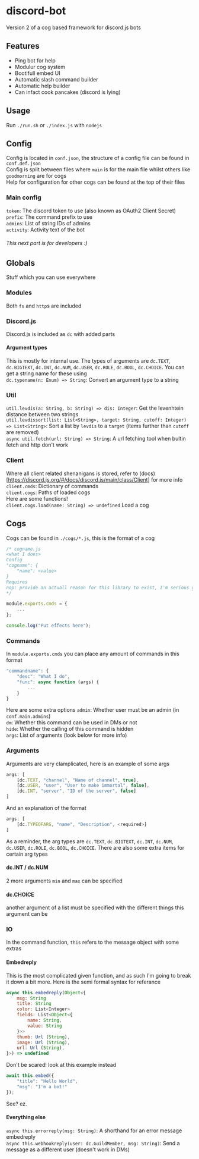 # discord-bot
Version 2 of a cog based framework for discord.js bots  

## Features
* Ping bot for help
* Modulur cog system
* Bootifull embed UI
* Automatic slash command builder
* Automatic help builder
* Can infact cook pancakes (discord is lying)

## Usage
Run `./run.sh` or `./index.js` with `nodejs`

## Config
Config is located in `conf.json`, the structure of a config file can be found in `conf.def.json`  
Config is split between files where `main` is for the main file whilst others like `goodmorning` are for cogs  
Help for configuration for other cogs can be found at the top of their files  

### Main config
`token`: The discord token to use (also known as OAuth2 Client Secret)  
`prefix`: The command prefix to use  
`admins`: List of string IDs of admins  
`activity`: Activity text of the bot  

###### This next part is for developers :)

## Globals
Stuff which you can use everywhere

### Modules
Both `fs` and `http`s are included

### Discord.js
Discord.js is included as `dc` with added parts  
#### Argument types
This is mostly for internal use. The types of arguments are `dc.TEXT`, `dc.BIGTEXT`, `dc.INT`, `dc.NUM`, `dc.USER`, `dc.ROLE`, `dc.BOOL`, `dc.CHOICE`. You can get a string name for these using  
`dc.typename(n: Enum) => String`: Convert an argument type to a string

### Util
`util.levdis(a: String, b: String) => dis: Integer`: Get the levenhtein distance between two strings  
`util.levdissort(list: List<String>, target: String, cutoff: Integer) => List<String>`: Sort a list by `levdis` to a `target` (items further than `cutoff` are removed)  
`async util.fetch(url: String) => String`: A url fetching tool when bultin fetch and http don't work  

### Client
Where all client related shenanigans is stored, refer to (docs)[https://discord.js.org/#/docs/discord.js/main/class/Client] for more info  
`client.cmds`: Dictionary of commands  
`client.cogs`: Paths of loaded cogs  
Here are some functions!  
`client.cogs.load(name: String) => undefined` Load a cog

## Cogs
Cogs can be found in `./cogs/*.js`, this is the format of a cog  
```js
/* cogname.js
<what I does>
Config
"cogname": {
	"name": <value>
}
Requires
nop: provide an actuall reason for this library to exist, I'm serious go onto npm, search nop, and tell me why this exists and why 42 other libraries depend on LITERALLY NOTHING whilst having FIVE THOUSAND, THREE HUNDRED AND FORTY SIX WEEKLY DOWNLODS. LIKE I CAN WRITE THIS CODE RIGHT HERE RIGHT NOW, 3, 2, 1, function nop(){}, wow i DID IT AAAAGH
*/

module.exports.cmds = {
	...
};

console.log("Put effects here");
```

### Commands
In `module.exports.cmds` you can place any amount of commands in this format  
```js
"commandname": {
	"desc": "What I do",
	"func": async function (args) {
		...
	}
}
```  
Here are some extra options
`admin`: Whether user must be an admin (in `conf.main.admins`)  
`dm`: Whether this command can be used in DMs or not  
`hide`: Whether the calling of this command is hidden  
`args`: List of arguments (look below for more info)

### Arguments
Arguments are very clamplicated, here is an example of some args  
```js
args: [
	[dc.TEXT, "channel", "Name of channel", true],
	[dc.USER, "user", "User to make immortal", false],
	[dc.INT, "server", "ID of the server", false]
]
```  
And an explanation of the format
```js
args: [
	[dc.TYPEOFARG, "name", "Description", <required>]
]
```
As a reminder, the arg types are `dc.TEXT`, `dc.BIGTEXT`, `dc.INT`, `dc.NUM`, `dc.USER`, `dc.ROLE`, `dc.BOOL`, `dc.CHOICE`. There are also some extra items for certain arg types  
#### dc.INT / dc.NUM
2 more arguments `min` and `max` can be specified
#### dc.CHOICE
another argument of a list must be specified with the different things this argument can be

### IO
In the command function, `this` refers to the message object with some extras
#### Embedreply
This is the most complicated given function, and as such I'm going to break it down a bit more. Here is the semi formal syntax for referance  
```js
async this.embedreply(Object<{
	msg: String
	title: String
	color: List<Integer>
	fields: List<Object<{
		name: String,
		value: String
	}>>
	thumb: Url (String),
	image: Url (String),
	url: Url (String),
}>) => undefined
```
Don't be scared! look at this example instead  
```js
await this.embed({
	"title": "Hello World",
	"msg": "I'm a bot!"
});
```
See? ez.
#### Everything else
`async this.errorreply(msg: String)`: A shorthand for an error message embedreply  
`async this.webhookreply(user: dc.GuildMember, msg: String)`: Send a message as a different user (doesn't work in DMs)

